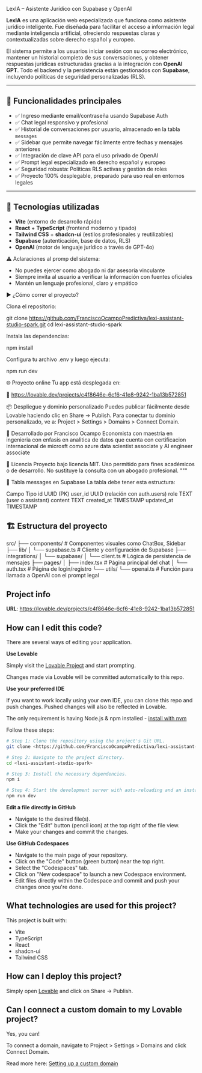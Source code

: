  LexIA – Asistente Jurídico con Supabase y OpenAI

**LexIA** es una aplicación web especializada que funciona como asistente jurídico inteligente. Fue diseñada para facilitar el acceso a información legal mediante inteligencia artificial, ofreciendo respuestas claras y contextualizadas sobre derecho español y europeo.

El sistema permite a los usuarios iniciar sesión con su correo electrónico, mantener un historial completo de sus conversaciones, y obtener respuestas jurídicas estructuradas gracias a la integración con **OpenAI GPT**. Todo el backend y la persistencia están gestionados con **Supabase**, incluyendo políticas de seguridad personalizadas (RLS).

---

## 🧠 Funcionalidades principales

- ✅ Ingreso mediante email/contraseña usando Supabase Auth
- ✅ Chat legal responsivo y profesional
- ✅ Historial de conversaciones por usuario, almacenado en la tabla `messages`
- ✅ Sidebar que permite navegar fácilmente entre fechas y mensajes anteriores
- ✅ Integración de clave API para el uso privado de OpenAI
- ✅ Prompt legal especializado en derecho español y europeo
- ✅ Seguridad robusta: Políticas RLS activas y gestión de roles
- ✅ Proyecto 100% desplegable, preparado para uso real en entornos legales

---

## 🔧 Tecnologías utilizadas

- **Vite** (entorno de desarrollo rápido)
- **React** + **TypeScript** (frontend moderno y tipado)
- **Tailwind CSS** + **shadcn-ui** (estilos profesionales y reutilizables)
- **Supabase** (autenticación, base de datos, RLS)
- **OpenAI** (motor de lenguaje jurídico a través de GPT-4o)


⚠️ Aclaraciones al promp del sistema:
- No puedes ejercer como abogado ni dar asesoría vinculante
- Siempre invita al usuario a verificar la información con fuentes oficiales
- Mantén un lenguaje profesional, claro y empático

▶️ ¿Cómo correr el proyecto?

Clona el repositorio:

git clone https://github.com/FranciscoOcampoPredictiva/lexi-assistant-studio-spark.git
cd lexi-assistant-studio-spark

Instala las dependencias:

npm install

Configura tu archivo .env y luego ejecuta:

npm run dev


🌐 Proyecto online
Tu app está desplegada en:

🔗 https://lovable.dev/projects/c4f8646e-6cf6-41e8-9242-1ba13b572851

📦 Despliegue y dominio personalizado
Puedes publicar fácilmente desde Lovable haciendo clic en Share -> Publish.
Para conectar tu dominio personalizado, ve a: Project > Settings > Domains > Connect Domain.

👤 Desarrollado por
Francisco Ocampo Economista con maestria en ingenieria con enfasis en analitica de datos que cuenta con certificacion internacional de microsft como azure data scientist associate y AI engineer associate  

📄 Licencia
Proyecto bajo licencia MIT. Uso permitido para fines académicos o de desarrollo.
No sustituye la consulta con un abogado profesional.
"""

🧾 Tabla messages en Supabase
La tabla debe tener esta estructura:

Campo    	     Tipo
id	          UUID (PK)
user_id     	UUID (relación con auth.users)
role	        TEXT (user o assistant)
content	      TEXT
created_at	  TIMESTAMP
updated_at	  TIMESTAMP


## 🏗️ Estructura del proyecto

src/
├── components/ # Componentes visuales como ChatBox, Sidebar
├── lib/
│ └── supabase.ts # Cliente y configuración de Supabase
├── integrations/
│ └── supabase/
│ └── client.ts # Lógica de persistencia de mensajes
├── pages/
│ ├── index.tsx # Página principal del chat
│ └── auth.tsx # Página de login/registro
└── utils/
└── openai.ts # Función para llamada a OpenAI con el prompt legal




## Project info

**URL**: https://lovable.dev/projects/c4f8646e-6cf6-41e8-9242-1ba13b572851

## How can I edit this code?

There are several ways of editing your application.

**Use Lovable**

Simply visit the [Lovable Project](https://lovable.dev/projects/c4f8646e-6cf6-41e8-9242-1ba13b572851) and start prompting.

Changes made via Lovable will be committed automatically to this repo.

**Use your preferred IDE**

If you want to work locally using your own IDE, you can clone this repo and push changes. Pushed changes will also be reflected in Lovable.

The only requirement is having Node.js & npm installed - [install with nvm](https://github.com/nvm-sh/nvm#installing-and-updating)

Follow these steps:

```sh
# Step 1: Clone the repository using the project's Git URL.
git clone <https://github.com/FranciscoOcampoPredictiva/lexi-assistant-studio-spark.git>

# Step 2: Navigate to the project directory.
cd <lexi-assistant-studio-spark>

# Step 3: Install the necessary dependencies.
npm i

# Step 4: Start the development server with auto-reloading and an instant preview.
npm run dev
```

**Edit a file directly in GitHub**

- Navigate to the desired file(s).
- Click the "Edit" button (pencil icon) at the top right of the file view.
- Make your changes and commit the changes.

**Use GitHub Codespaces**

- Navigate to the main page of your repository.
- Click on the "Code" button (green button) near the top right.
- Select the "Codespaces" tab.
- Click on "New codespace" to launch a new Codespace environment.
- Edit files directly within the Codespace and commit and push your changes once you're done.

## What technologies are used for this project?

This project is built with:

- Vite
- TypeScript
- React
- shadcn-ui
- Tailwind CSS

## How can I deploy this project?

Simply open [Lovable](https://lovable.dev/projects/c4f8646e-6cf6-41e8-9242-1ba13b572851) and click on Share -> Publish.

## Can I connect a custom domain to my Lovable project?

Yes, you can!

To connect a domain, navigate to Project > Settings > Domains and click Connect Domain.

Read more here: [Setting up a custom domain](https://docs.lovable.dev/tips-tricks/custom-domain#step-by-step-guide)
